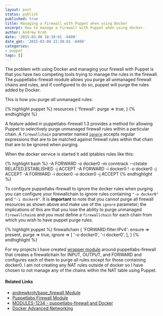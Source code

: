 ```yaml
---
layout: post
status: publish
published: true
title: Managing a Firewall with Puppet when using Docker
excerpt: How to manage a firewall with Puppet when using docker.
author: Andrew Kroh
date: '2015-03-08 18:30:01 -0400'
date_gmt: '2015-03-08 22:30:01 -0400'
categories:
- puppet
tags: []
---
```

The problem with using Docker and managing your firewall with Puppet is that you
have two competing tools trying to manage the rules in the firewall. The
puppetlabs-firewall module allows you purge all unmanaged firewall chains and
rules, and if configured to do so, puppet will purge the rules added by Docker.

This is how you purge _all_ unmanaged rules:

{% highlight puppet %}
resources { 'firewall':
  purge => true,
}
{% endhighlight %}

A feature added in puppetlabs-firewall 1.3 provides a method for allowing Puppet
to selectively purge unmanaged firewall rules within a particular chain. A
`firewallchain` parameter named
[`ignore`](https://github.com/puppetlabs/puppetlabs-firewall/blob/01ba4b9c4ac291b51aeca1f1dc487e6607605e7d/lib/puppet/type/firewallchain.rb#L116)
accepts regular expressions that are to be matched against firewall rules within
that chain that are to be ignored when purging.

When the docker service is started it add iptables rules like this:

{% highlight bash %}
-A FORWARD -o docker0 -m conntrack --ctstate RELATED,ESTABLISHED -j ACCEPT
-A FORWARD -i docker0 ! -o docker0 -j ACCEPT
-A FORWARD -i docker0 -o docker0 -j ACCEPT
{% endhighlight %}

To configure puppetlabs-firewall to ignore the docker rules when purging you can
configure your firewallchain to ignore rules containing `"-o docker0"` and `"-i
docker0"`. It is **important** to note that you cannot purge all firewall
resources as shown above and make use of the `ignore` parameter; the
implications of this are that you lose the ability to purge unmanaged
`firewallchain`s and you must define a `firewallchain` for each chain from which
you wish to have puppet purge rules.

{% highlight puppet %}
firewallchain { 'FORWARD:filter:IPv4':
  ensure => present,
  purge  => true,
  ignore => [
    '-o docker0',
    '-i docker0',
  ],
}
{% endhighlight %}

For my projects I have created [wrapper
module](https://github.com/andrewkroh/puppet-base_firewall) around
puppetlabs-firewall that creates a firewallchain for INPUT, OUTPUT, and FORWARD
and configures each of them to purge all rules except for those containing
docker0. I am not creating any NAT rules outside of docker so I have chosen to
not manage any of the chains within the NAT table using Puppet.

#### Related Links

- [andrewkroh/base_firewall Module](https://github.com/andrewkroh/puppet-base_firewall)
- [Puppetlabs Firewall Module](https://forge.puppetlabs.com/puppetlabs/firewall)
- [MODULES-1234 - puppetlabs-firewall and Docker](https://tickets.puppetlabs.com/browse/MODULES-1234)
- [Docker Advanced Networking](https://docs.docker.com/articles/networking/ "Docker Advanced Networking")
